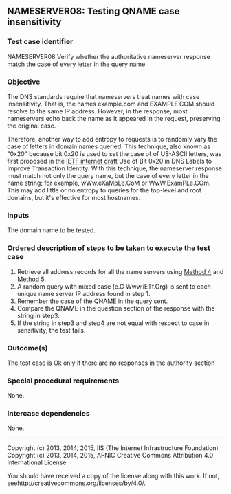 ## NAMESERVER08: Testing QNAME case insensitivity  

### Test case identifier
NAMESERVER08 Verify whether the authoritative nameserver response match the 
case of every letter in the query name


### Objective
The DNS standards require that nameservers treat names with case insensitivity.
That is, the names example.com and EXAMPLE.COM should resolve to the same IP
address. However, in the response, most nameservers echo back the name as it
appeared in the request, preserving the original case.

Therefore, another way to add entropy to requests is to randomly vary the case
of letters in domain names queried. This technique, also known as "0x20" because
bit 0x20 is used to set the case of of US-ASCII letters, was first proposed in
the [IETF internet draft](https://tools.ietf.org/html/draft-vixie-dnsext-dns0x20-00) Use of Bit 0x20 in DNS Labels to Improve Transaction
Identity. With this technique, the nameserver response must match not only the
query name, but the case of every letter in the name string; for example,
wWw.eXaMpLe.CoM or WwW.ExamPLe.COm. This may add little or no entropy to queries
for the top-level and root domains, but it's effective for most hostnames.

### Inputs
The domain name to be tested.

### Ordered description of steps to be taken to execute the test case
1. Retrieve all address records for all the name servers using [Method 
   4](../Methods.md) and [Method 5](../Methods.md).
2. A random query with mixed case (e.G Www.iETf.Org) is sent to each unique name
   server IP address found in step 1.
3. Remember the case of the QNAME in the query sent.
4. Compare the QNAME in the question section of the response with the string in    step3. 
5. If the string in step3 and step4 are not equal with respect to case in
   sensitivity, the test fails.


### Outcome(s)
The test case is Ok only if there are no responses in the authority section 

### Special procedural requirements
None.

### Intercase dependencies
None.

-------

Copyright (c) 2013, 2014, 2015, IIS (The Internet Infrastructure
Foundation) Copyright (c) 2013, 2014, 2015, AFNIC Creative Commons Attribution
4.0 International License

You should have received a copy of the license along with this work. If not,
seehttp://creativecommons.org/licenses/by/4.0/.

